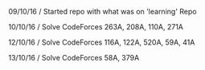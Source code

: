09/10/16 / Started repo with what was on 'learning' Repo 

10/10/16 / Solve CodeForces 263A, 208A, 110A, 271A

12/10/16 / Solve CodeForces 116A, 122A, 520A, 59A, 41A

13/10/16 / Solve CodeForces 58A, 379A
